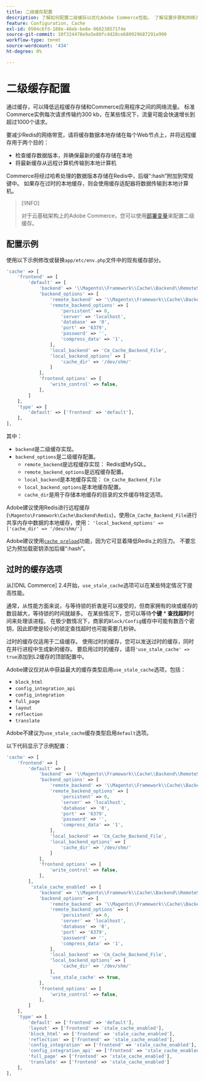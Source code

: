```yaml
---
title: 二级缓存配置
description: 了解如何配置二级缓存以优化Adobe Commerce性能。 了解设置步骤和网络流量减少技术。
feature: Configuration, Cache
exl-id: 0504c6fd-188e-46eb-be8e-968238571f4e
source-git-commit: 10f324478e9a5e80fc4d28ce680929687291e990
workflow-type: tm+mt
source-wordcount: '434'
ht-degree: 0%

---
```


# 二级缓存配置

通过缓存，可以降低远程缓存存储和Commerce应用程序之间的网络流量。 标准Commerce实例每次请求传输约300 kb，在某些情况下，流量可能会快速增长到超过1000个请求。

要减少Redis的网络带宽，请将缓存数据本地存储在每个Web节点上，并将远程缓存用于两个目的：

- 检查缓存数据版本，并确保最新的缓存存储在本地
- 将最新缓存从远程计算机传输到本地计算机

Commerce将经过哈希处理的数据版本存储在Redis中，后缀“:hash”附加到常规键中。 如果存在过时的本地缓存，则会使用缓存适配器将数据传输到本地计算机。

>[!INFO]
>
>对于云基础架构上的Adobe Commerce，您可以使用[部署变量](https://experienceleague.adobe.com/docs/commerce-cloud-service/user-guide/configure/env/stage/variables-deploy.html#redis_backend)来配置二级缓存。

## 配置示例

使用以下示例修改或替换`app/etc/env.php`文件中的现有缓存部分。

```php
'cache' => [
    'frontend' => [
        'default' => [
            'backend' => '\\Magento\\Framework\\Cache\\Backend\\RemoteSynchronizedCache',
            'backend_options' => [
                'remote_backend' => '\\Magento\\Framework\\Cache\\Backend\\Redis',
                'remote_backend_options' => [
                    'persistent' => 0,
                    'server' => 'localhost',
                    'database' => '0',
                    'port' => '6379',
                    'password' => '',
                    'compress_data' => '1',
                ],
                'local_backend' => 'Cm_Cache_Backend_File',
                'local_backend_options' => [
                    'cache_dir' => '/dev/shm/'
                ]
            ],
            'frontend_options' => [
                'write_control' => false,
            ],
        ]
    ],
    'type' => [
        'default' => ['frontend' => 'default'],
    ],
],
```

其中：

- `backend`是二级缓存实现。
- `backend_options`是二级缓存配置。
   - `remote_backend`是远程缓存实现： Redis或MySQL。
   - `remote_backend_options`是远程缓存配置。
   - `local_backend`是本地缓存实现： `Cm_Cache_Backend_File`
   - `local_backend_options`是本地缓存配置。
   - `cache_dir`是用于存储本地缓存的目录的文件缓存特定选项。

Adobe建议使用Redis进行远程缓存(`\Magento\Framework\Cache\Backend\Redis`)，使用`Cm_Cache_Backend_File`进行共享内存中数据的本地缓存，使用： `'local_backend_options' => ['cache_dir' => '/dev/shm/']`

Adobe建议使用[`cache preload`](redis-pg-cache.md#redis-preload-feature)功能，因为它可显着降低Redis上的压力。 不要忘记为预加载密钥添加后缀“:hash”。

## 过时的缓存选项

从[!DNL Commerce] 2.4开始，`use_stale_cache`选项可以在某些特定情况下提高性能。

通常，从性能方面来说，与等待锁的折衷是可以接受的，但商家拥有的块或缓存的数目越大，等待锁的时间就越多。 在某些情况下，您可以等待&#x200B;**个键** \* **查找超时**&#x200B;时间来处理该进程。 在极少数情况下，商家的`Block/Config`缓存中可能有数百个密钥，因此即使是较小的锁定查找超时也可能需要几秒钟。

过时的缓存仅适用于二级缓存。 使用过时的缓存，您可以发送过时的缓存，同时在并行进程中生成新的缓存。 要启用过时的缓存，请将`'use_stale_cache' => true`添加到L2缓存的顶部配置中。

Adobe建议仅对从中获益最大的缓存类型启用`use_stale_cache`选项，包括：

- `block_html`
- `config_integration_api`
- `config_integration`
- `full_page`
- `layout`
- `reflection`
- `translate`

Adobe不建议为`use_stale_cache`缓存类型启用`default`选项。

以下代码显示了示例配置：

```php
'cache' => [
    'frontend' => [
        'default' => [
            'backend' => '\\Magento\\Framework\\Cache\\Backend\\RemoteSynchronizedCache',
            'backend_options' => [
                'remote_backend' => '\\Magento\\Framework\\Cache\\Backend\\Redis',
                'remote_backend_options' => [
                    'persistent' => 0,
                    'server' => 'localhost',
                    'database' => '0',
                    'port' => '6379',
                    'password' => '',
                    'compress_data' => '1',
                ],
                'local_backend' => 'Cm_Cache_Backend_File',
                'local_backend_options' => [
                    'cache_dir' => '/dev/shm/'
                ]
            ],
            'frontend_options' => [
                'write_control' => false,
            ],
        ],
         'stale_cache_enabled' => [
            'backend' => '\\Magento\\Framework\\Cache\\Backend\\RemoteSynchronizedCache',
            'backend_options' => [
                'remote_backend' => '\\Magento\\Framework\\Cache\\Backend\\Redis',
                'remote_backend_options' => [
                    'persistent' => 0,
                    'server' => 'localhost',
                    'database' => '0',
                    'port' => '6379',
                    'password' => '',
                    'compress_data' => '1',
                ],
                'local_backend' => 'Cm_Cache_Backend_File',
                'local_backend_options' => [
                    'cache_dir' => '/dev/shm/'
                ],
                'use_stale_cache' => true,
            ],
            'frontend_options' => [
                'write_control' => false,
            ],
        ]
    ],
    'type' => [
        'default' => ['frontend' => 'default'],
        'layout' => ['frontend' => 'stale_cache_enabled'],
        'block_html' => ['frontend' => 'stale_cache_enabled'],
        'reflection' => ['frontend' => 'stale_cache_enabled'],
        'config_integration' => ['frontend' => 'stale_cache_enabled'],
        'config_integration_api' => ['frontend' => 'stale_cache_enabled'],
        'full_page' => ['frontend' => 'stale_cache_enabled'],
        'translate' => ['frontend' => 'stale_cache_enabled']
    ],
],
```
